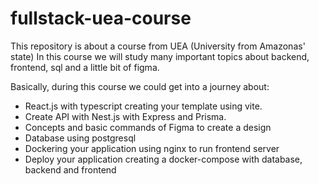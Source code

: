# fullstack-uea-course

This repository is about a course from UEA (University from Amazonas' state)
In this course we will study many important topics about backend, frontend, sql and a little bit of figma.

Basically, during this course we could get into a journey about: 
- React.js with typescript creating your template using vite.
- Create API with Nest.js with Express and Prisma. 
- Concepts and basic commands of Figma to create a design
- Database using postgresql
- Dockering your application using nginx to run frontend server
- Deploy your application creating a docker-compose with database, backend and frontend

